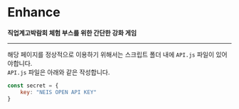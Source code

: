 # **Enhance**
**직업계고박람회 체험 부스를 위한 간단한 강화 게임**
<br>

---

해당 페이지를 정상적으로 이용하기 위해서는 스크립트 폴더 내에 `API.js` 파일이 있어야합니다.<br>
`API.js` 파일은 아래와 같은 작성합니다.
```js
const secret = {
	key: "NEIS OPEN API KEY"
}
```